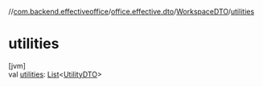 //[com.backend.effectiveoffice](../../../index.md)/[office.effective.dto](../index.md)/[WorkspaceDTO](index.md)/[utilities](utilities.md)

# utilities

[jvm]\
val [utilities](utilities.md): [List](https://kotlinlang.org/api/latest/jvm/stdlib/kotlin.collections/-list/index.html)&lt;[UtilityDTO](../-utility-d-t-o/index.md)&gt;
